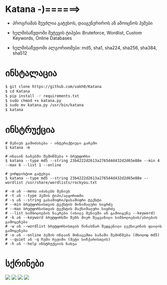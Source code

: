 # Katana -)======>

- პროგრამას შეუძლია გატეხოს, დააგენერიროს ან ამოიცნოს ჰეშები

- ხელმისაწვდომი შეტევის ტიპები: Bruteforce, Wordlist, Custom Keywords, Online Databases

- ხელმისაწვდომი ალგორითმები: md5, sha1, sha224, sha256, sha384, sha512

# ინსტალაცია
```bash
$ git clone https://github.com/vakh0/Katana
$ cd Katana
$ pip install -r requirements.txt
$ sudo chmod +x katana.py
$ sudo mv katana.py /usr/bin/katana
$ katana
```

# ინსტრუქცია
```
# მენიუს გამოძახება - ინტერაქტიული გარემო
$ katana -m

# ონლაინ ბაზებში შემოწმება + ბრუტფორსი
$ katana --type md5 --string 23b4222d2613a2765d4d432d2d65e88e --min 4 --max 6 --list 1 --online

# ვორდლისტით გატეხვა
$ katana --type md5 --string 23b4222d2613a2765d4d432d2d65e88e --wordlist /usr/share/wordlists/rockyou.txt

# -m ან --menu იძახებს მენიუს
# -t ან --type ჰეშის ტიპი/ალგორითმი
# -s ან --string გასაშიფრი/დასაშიფრი ტექსტი
# --min ბრუტფორსისთვის ტექსტის მინიმალური სიგრძე
# --max ბრუტფორსისთვის ტექსტის მაქსიმალური სიგრძე
# --list სიმბოლოების ნაკრები (იხილე მენიუში ან გამოიყენე --keyword)
# -k ან --keyword ბრუტფორსში შენს მიერ შეყვანილი სიმბოლოების/ასოების გამოყენება
# -w ან --wordlist ბრუტფორსისთვის წინასწარ შედგენილი ლექსიკონის ფაილის გამოყენება
# -o ან --online ჰეშის ონლაინ მონაცემთა ბაზაში შემოწმება (მხოლოდ md5)
# --quiet ან -q ჩუმი რეჟიმი (მეტი სიჩქარისთვის)
# -h ან --help ინსტრუქციის ნახვა
```

# სქრინები

![](https://github.com/vakh0/Screenshots/blob/main/Katana/Screenshot%20from%202022-10-16%2017-18-11.png)
![](https://github.com/vakh0/Screenshots/blob/main/Katana/Screenshot%20from%202022-10-16%2017-19-09.png)
![](https://github.com/vakh0/Screenshots/blob/main/Katana/Screenshot%20from%202022-10-16%2017-19-20.png)
![](https://github.com/vakh0/Screenshots/blob/main/Katana/Screenshot%20from%202022-10-16%2017-24-26.png)
